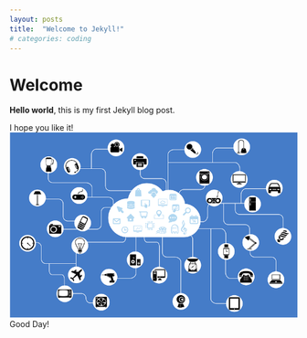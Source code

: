 ```yaml
---
layout: posts
title:  "Welcome to Jekyll!"
# categories: coding
---
```


# Welcome

**Hello world**, this is my first Jekyll blog post.

I hope you like it!![net](../images/2021-12-21-first/net.png)
Good Day!

